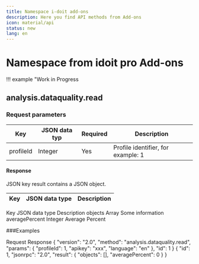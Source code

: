 ```yaml
---
title: Namespace i-doit add-ons
description: Here you find API methods from Add-ons
icon: material/api
status: new
lang: en
---
```


# Namespace from idoit pro Add-ons

!!! example "Work in Progress

## analysis.dataquality.read

### Request parameters

| Key | JSON data typ | Required | Description |
| --- | --- | --- | --- |
| profileId | Integer | Yes | Profile identifier, for example: 1 |

#### Response

JSON key result contains a JSON object.

| Key | JSON data type | Description |
| --- | --- | --- |
Key
JSON data type
Description
objects
Array
Some information
averagePercent
Integer
Average Percent



###Examples

Request
Response
 {
    "version": "2.0",
    "method": "analysis.dataquality.read",
    "params": {
        "profileId": 1,
        "apikey": "xxx",
        "language": "en"
    },
    "id": 1
}
{
    "id": 1,
    "jsonrpc": "2.0",
    "result": {
        "objects": [],
        "averagePercent": 0
    }
}

